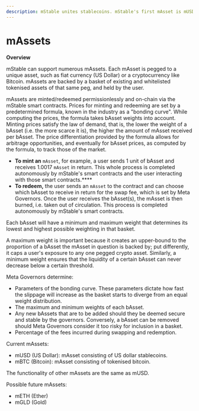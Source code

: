 ```yaml
---
description: mStable unites stablecoins. mStable's first mAsset is mUSD.
---
```


# mAssets

**Overview**

mStable can support numerous mAssets. Each mAsset is pegged to a unique asset, such as fiat currency \(US Dollar\) or a cryptocurrency like Bitcoin. mAssets are backed by a basket of existing and whitelisted tokenised assets of that same peg, and held by the user.

mAssets are minted/redeemed permissionlessly and on-chain via the mStable smart contracts. Prices for minting and redeeming are set by a predetermined formula, known in the industry as a "bonding curve". While computing the prices, the formula takes bAsset weights into account. Minting prices satisfy the law of demand, that is, the lower the weight of a bAsset \(i.e. the more scarce it is\), the higher the amount of mAsset received per bAsset. The price differentiation provided by the formula allows for arbitrage opportunities, and eventually for bAsset prices, as computed by the formula, to track those of the market.

* **To mint an** `mAsset`, for example, a user sends 1 unit of bAsset and receives 1.0017 `mAsset` in return. This whole process is completed autonomously by mStable's smart contracts and the user interacting with those smart contracts.\*\*\*\*
* **To redeem,** the user sends an `mAsset` to the contract and can choose which bAsset to receive in return for the swap fee, which is set by Meta Governors. Once the user receives the bAsset\(s\), the mAsset is then burned, i.e. taken out of circulation. This process is completed autonomously by mStable's smart contracts.

Each bAsset will have a minimum and maximum weight that determines its lowest and highest possible weighting in that basket.

A maximum weight is important because it creates an upper-bound to the proportion of a bAsset the mAsset in question is backed by; put differently, it caps a user's exposure to any one pegged crypto asset. Similarly, a minimum weight ensures that the liquidity of a certain bAsset can never decrease below a certain threshold.

Meta Governors determine:

* Parameters of the bonding curve. These parameters dictate how fast the slippage will increase as the basket starts to diverge from an equal weight distribution.
* The maximum and minimum weights of each bAsset.
* Any new bAssets that are to be added should they be deemed secure and stable by the governors. Conversely, a bAsset can be removed should Meta Governors consider it too risky for inclusion in a basket.
* Percentage of the fees incurred during swapping and redemption.

Current mAssets:

* mUSD \(US Dollar\): mAsset consisting of US dollar stablecoins.
* mBTC \(Bitcoin\): mAsset consisting of tokenised bitcoin.

The functionality of other mAssets are the same as mUSD.

Possible future mAssets:

* mETH \(Ether\)
* mGLD \(Gold\)

